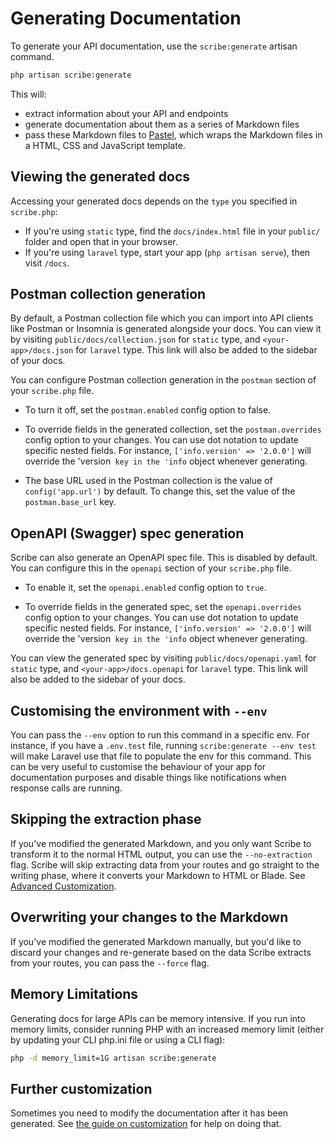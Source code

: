 # Generating Documentation

To generate your API documentation, use the `scribe:generate` artisan command.

```sh
php artisan scribe:generate
```

This will:
- extract information about your API and endpoints
- generate documentation about them as a series of Markdown files
- pass these Markdown files to [Pastel](https://github.com/knuckleswtf/pastel), which wraps the Markdown files in a HTML, CSS and JavaScript template. 

## Viewing the generated docs
Accessing your generated docs depends on the `type` you specified in `scribe.php`:
- If you're using `static` type, find the `docs/index.html` file in your `public/` folder and open that in your browser.
- If you're using `laravel` type, start your app (`php artisan serve`), then visit `/docs`.

## Postman collection generation
By default, a Postman collection file which you can import into API clients like Postman or Insomnia is generated alongside your docs. You can view it by visiting `public/docs/collection.json` for `static` type, and `<your-app>/docs.json` for `laravel` type. This link will also be added to the sidebar of your docs.

You can configure Postman collection generation in the `postman` section of your `scribe.php` file.

- To turn it off, set the `postman.enabled` config option to false.

- To override fields in the generated collection, set the `postman.overrides` config option to your changes. You can use dot notation to update specific nested fields. For instance, `['info.version' => '2.0.0']` will override the 'version` key in the 'info` object whenever generating.

- The base URL used in the Postman collection is the value of `config('app.url')` by default. To change this, set the value of the `postman.base_url` key.

## OpenAPI (Swagger) spec generation
Scribe can also generate an OpenAPI spec file. This is disabled by default. You can configure this in the `openapi` section of your `scribe.php` file.

- To enable it, set the `openapi.enabled` config option to `true`.

- To override fields in the generated spec, set the `openapi.overrides` config option to your changes. You can use dot notation to update specific nested fields. For instance, `['info.version' => '2.0.0']` will override the 'version` key in the 'info` object whenever generating.

You can view the generated spec by visiting `public/docs/openapi.yaml` for `static` type, and `<your-app>/docs.openapi` for `laravel` type. This link will also be added to the sidebar of your docs.

## Customising the environment with `--env`
You can pass the `--env` option to run this command in a specific env. For instance, if you have a `.env.test` file, running `scribe:generate --env test` will make Laravel use that file to populate the env for this command. This can be very useful to customise the behaviour of your app for documentation purposes and disable things like notifications when response calls are running. 

## Skipping the extraction phase
If you've modified the generated Markdown, and you only want Scribe to transform it to the normal HTML output, you  can use the `--no-extraction` flag. Scribe will skip extracting data from your routes and go straight to the writing phase, where it converts your Markdown to HTML or Blade. See [Advanced Customization](customization.html).

## Overwriting your changes to the Markdown
If you've modified the generated Markdown manually, but you'd like to discard your changes and re-generate based on the data Scribe extracts from your routes, you can pass the `--force` flag.

## Memory Limitations
Generating docs for large APIs can be memory intensive. If you run into memory limits, consider running PHP with an increased memory limit (either by updating your CLI php.ini file or using a CLI flag):

```sh
php -d memory_limit=1G artisan scribe:generate
```

## Further customization
Sometimes you need to modify the documentation after it has been generated. See [the guide on customization](customization.html) for help on doing that.
